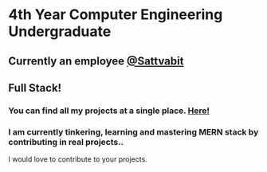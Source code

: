<h1>4th Year Computer Engineering Undergraduate</h1>

<h2> Currently an employee <a href="https://www.sattvabit.com/" target="_blank" >@Sattvabit</a> </h2>



<h2>Full Stack!</h2>

<h3>You can find all my projects at a single place. <a href="https://kevinkhachariya.github.io">Here!</a> </h3>
  <h3>I am currently tinkering, learning and mastering MERN stack by contributing in real projects.</a>. </h3>
<p>I would love to contribute to your projects.</p>
